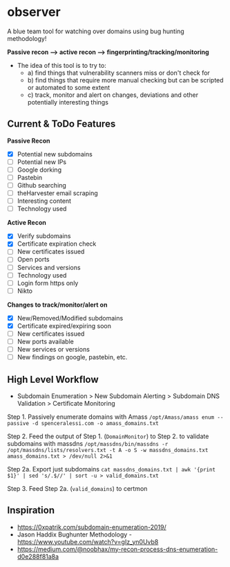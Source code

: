# observer
A blue team tool for watching over domains using bug hunting methodology!

**Passive recon --> active recon --> fingerprinting/tracking/monitoring**

- The idea of this tool is to try to:
	- a) find things that vulnerability scanners miss or don't check for
	- b) find things that require more manual checking but can be scripted or automated to some extent
	- c) track, monitor and alert on changes, deviations and other potentially interesting things

## Current & ToDo Features
**Passive Recon**
- [x] Potential new subdomains
- [ ] Potential new IPs
- [ ] Google dorking
- [ ] Pastebin
- [ ] Github searching
- [ ] theHarvester email scraping
- [ ] Interesting content
- [ ] Technology used

**Active Recon**
- [x] Verify subdomains
- [x] Certificate expiration check
- [ ] New certificates issued
- [ ] Open ports
- [ ] Services and versions
- [ ] Technology used
- [ ] Login form https only
- [ ] Nikto

**Changes to track/monitor/alert on**
- [x] New/Removed/Modified subdomains
- [x] Certificate expired/expiring soon
- [ ] New certificates issued
- [ ] New ports available
- [ ] New services or versions
- [ ] New findings on google, pastebin, etc.

## High Level Workflow
- Subdomain Enumeration > New Subdomain Alerting > Subdomain DNS Validation > Certificate Monitoring

Step 1. Passively enumerate domains with Amass
`/opt/Amass/amass enum --passive -d spenceralessi.com -o amass_domains.txt`

Step 2. Feed the output of Step 1. (`DomainMonitor`) to Step 2. to validate subdomains with massdns
`/opt/massdns/bin/massdns -r /opt/massdns/lists/resolvers.txt -t A -o S -w massdns_domains.txt amass_domains.txt > /dev/null 2>&1`

Step 2a. Export just subdomains
`cat massdns_domains.txt | awk '{print $1}' | sed 's/.$//' | sort -u > valid_domains.txt`

Step 3. Feed Step 2a. (`valid_domains`) to certmon


## Inspiration
- https://0xpatrik.com/subdomain-enumeration-2019/
- Jason Haddix Bughunter Methodology - https://www.youtube.com/watch?v=gIz_yn0Uvb8
- https://medium.com/@noobhax/my-recon-process-dns-enumeration-d0e288f81a8a
